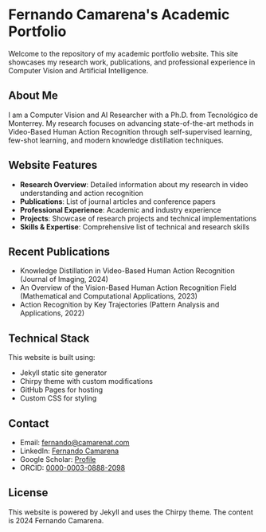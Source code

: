 # Fernando Camarena's Academic Portfolio

Welcome to the repository of my academic portfolio website. This site showcases my research work, publications, and professional experience in Computer Vision and Artificial Intelligence.

## About Me

I am a Computer Vision and AI Researcher with a Ph.D. from Tecnológico de Monterrey. My research focuses on advancing state-of-the-art methods in Video-Based Human Action Recognition through self-supervised learning, few-shot learning, and modern knowledge distillation techniques.

## Website Features

- **Research Overview**: Detailed information about my research in video understanding and action recognition
- **Publications**: List of journal articles and conference papers
- **Professional Experience**: Academic and industry experience
- **Projects**: Showcase of research projects and technical implementations
- **Skills & Expertise**: Comprehensive list of technical and research skills

## Recent Publications

- Knowledge Distillation in Video-Based Human Action Recognition (Journal of Imaging, 2024)
- An Overview of the Vision-Based Human Action Recognition Field (Mathematical and Computational Applications, 2023)
- Action Recognition by Key Trajectories (Pattern Analysis and Applications, 2022)

## Technical Stack

This website is built using:
- Jekyll static site generator
- Chirpy theme with custom modifications
- GitHub Pages for hosting
- Custom CSS for styling



## Contact

- Email: fernando@camarenat.com
- LinkedIn: [Fernando Camarena](https://www.linkedin.com/in/fernando-camarena-86b473119)
- Google Scholar: [Profile](https://scholar.google.com/citations?user=Ru9n208AAAAJ&hl)
- ORCID: [0000-0003-0888-2098](https://orcid.org/0000-0003-0888-2098)

## License

This website is powered by Jekyll and uses the Chirpy theme. The content is 2024 Fernando Camarena.
